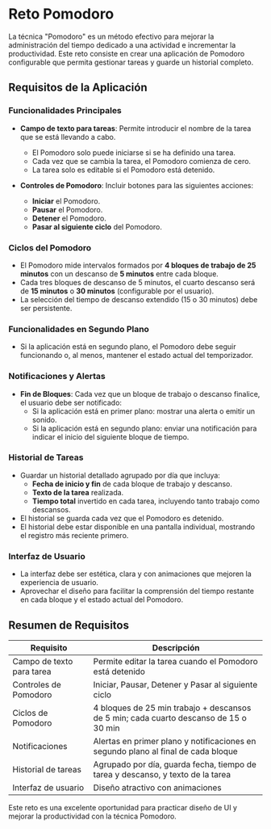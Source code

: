 # Reto Pomodoro

La técnica "Pomodoro" es un método efectivo para mejorar la administración del tiempo dedicado a una actividad e incrementar la productividad. Este reto consiste en crear una aplicación de Pomodoro configurable que permita gestionar tareas y guarde un historial completo.

## Requisitos de la Aplicación

### Funcionalidades Principales

- **Campo de texto para tareas**: Permite introducir el nombre de la tarea que se está llevando a cabo.
  - El Pomodoro solo puede iniciarse si se ha definido una tarea.
  - Cada vez que se cambia la tarea, el Pomodoro comienza de cero.
  - La tarea solo es editable si el Pomodoro está detenido.

- **Controles de Pomodoro**: Incluir botones para las siguientes acciones:
  - **Iniciar** el Pomodoro.
  - **Pausar** el Pomodoro.
  - **Detener** el Pomodoro.
  - **Pasar al siguiente ciclo** del Pomodoro.

### Ciclos del Pomodoro

- El Pomodoro mide intervalos formados por **4 bloques de trabajo de 25 minutos** con un descanso de **5 minutos** entre cada bloque.
- Cada tres bloques de descanso de 5 minutos, el cuarto descanso será de **15 minutos** o **30 minutos** (configurable por el usuario).
- La selección del tiempo de descanso extendido (15 o 30 minutos) debe ser persistente.

### Funcionalidades en Segundo Plano

- Si la aplicación está en segundo plano, el Pomodoro debe seguir funcionando o, al menos, mantener el estado actual del temporizador.

### Notificaciones y Alertas

- **Fin de Bloques**: Cada vez que un bloque de trabajo o descanso finalice, el usuario debe ser notificado:
  - Si la aplicación está en primer plano: mostrar una alerta o emitir un sonido.
  - Si la aplicación está en segundo plano: enviar una notificación para indicar el inicio del siguiente bloque de tiempo.

### Historial de Tareas

- Guardar un historial detallado agrupado por día que incluya:
  - **Fecha de inicio y fin** de cada bloque de trabajo y descanso.
  - **Texto de la tarea** realizada.
  - **Tiempo total** invertido en cada tarea, incluyendo tanto trabajo como descansos.
- El historial se guarda cada vez que el Pomodoro es detenido.
- El historial debe estar disponible en una pantalla individual, mostrando el registro más reciente primero.

### Interfaz de Usuario

- La interfaz debe ser estética, clara y con animaciones que mejoren la experiencia de usuario.
- Aprovechar el diseño para facilitar la comprensión del tiempo restante en cada bloque y el estado actual del Pomodoro.

## Resumen de Requisitos

| Requisito             | Descripción                                                                                  |
|-----------------------|----------------------------------------------------------------------------------------------|
| Campo de texto para tarea   | Permite editar la tarea cuando el Pomodoro está detenido                                |
| Controles de Pomodoro       | Iniciar, Pausar, Detener y Pasar al siguiente ciclo                                    |
| Ciclos de Pomodoro    | 4 bloques de 25 min trabajo + descansos de 5 min; cada cuarto descanso de 15 o 30 min       |
| Notificaciones        | Alertas en primer plano y notificaciones en segundo plano al final de cada bloque           |
| Historial de tareas   | Agrupado por día, guarda fecha, tiempo de tarea y descanso, y texto de la tarea             |
| Interfaz de usuario   | Diseño atractivo con animaciones                                                             |

Este reto es una excelente oportunidad para practicar diseño de UI y mejorar la productividad con la técnica Pomodoro.

